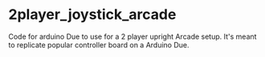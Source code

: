 # 2player_joystick_arcade
Code for arduino Due to use for a 2 player upright Arcade setup. It's meant to replicate popular controller board on a Arduino Due. 

